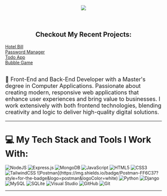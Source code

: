 
<h1 align="center">
    <img src="https://readme-typing-svg.herokuapp.com/?font=Proza+Libre&color=000000&size=35&center=true&vCenter=true&width=600&height=70&duration=4000&lines=Hello+Dev+Community!+👋;+I'm+Amit+Yadav👨🏻‍💻;" /> 
</h1>
<br>


<h2  align="center" style="text-decoration: none;">Checkout My Recent Projects:</h2>
<a href="https://amit-code99.github.io/Hotels-Bill/">Hotel Bill</a> <br>
<a href="https://amit-code99.github.io/PasswordManager/">Password Manager</a> <br>
<a href="https://amit-code99.github.io/ToDO-App/">Todo App</a> <br>
<a href="https://amit-code99.github.io/Bubble-Game/">Bubble Game</a> <br>



<br>
<p align="left" style="font-size: 18px;">
    🚀 Front-End and Back-End Developer with a Master's degree in Computer Applications. Passionate about creating modern, responsive web applications that enhance user experiences and bring value to businesses. I work extensively with both frontend technologies, blending creativity and logic to deliver high-quality digital solutions.
</p>
</div>
 <hr/>
 
# 💻 My Tech Stack and Tools I Work With:
<img alt="NodeJS" src="https://img.shields.io/badge/node.js-%2343853D.svg?style=for-the-badge&logo=node-dot-js&logoColor=white"/>
<img alt="Express.js" src="https://img.shields.io/badge/express.js-%23404d59.svg?style=for-the-badge&logo=express&logoColor=%2361DAFB"/>
<img alt="MongoDB" src ="https://img.shields.io/badge/MongoDB-%234ea94b.svg?style=for-the-badge&logo=mongodb&logoColor=white"/>
<img alt="JavaScript" src="https://img.shields.io/badge/javascript-%23323330.svg?style=for-the-badge&logo=javascript&logoColor=%23F7DF1E"/>
<img alt="HTML5" src="https://img.shields.io/badge/html5-%23E34F26.svg?style=for-the-badge&logo=html5&logoColor=white"/>
<img alt="CSS3" src="https://img.shields.io/badge/css3-%231572B6.svg?style=for-the-badge&logo=css3&logoColor=white"/>
<img alt="TailwindCSS" src="https://img.shields.io/badge/tailwindcss-%2338B2AC.svg?style=for-the-badge&logo=tailwind-css&logoColor=white"/>
![Postman](https://img.shields.io/badge/Postman-FF6C37?style=for-the-badge&logo=postman&logoColor=white) 
<img alt="Python" src="https://img.shields.io/badge/python-%2314354C.svg?style=for-the-badge&logo=python&logoColor=white"/>
<img alt="Django" src="https://img.shields.io/badge/django-%23092E20.svg?style=for-the-badge&logo=django&logoColor=white"/>
<img alt="MySQL" src="https://img.shields.io/badge/mysql-%2300f.svg?style=for-the-badge&logo=mysql&logoColor=white"/>
<img alt="SQLite" src ="https://img.shields.io/badge/sqlite-%2307405e.svg?style=for-the-badge&logo=sqlite&logoColor=white"/>
<img alt="Visual Studio" src="https://img.shields.io/badge/VisualStudio-5C2D91.svg?style=for-the-badge&logo=visual-studio&logoColor=white"/>
<img alt="GitHub" src="https://img.shields.io/badge/github-%23121011.svg?style=for-the-badge&logo=github&logoColor=white"/>
<img alt="Git" src="https://img.shields.io/badge/git-%23F05033.svg?style=for-the-badge&logo=git&logoColor=white"/>
<br />
<hr />


